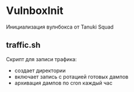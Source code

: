 # VulnboxInit
Инициализация вулнбокса от Tanuki Squad
## traffic.sh
Скрипт для записи трафика:
- создает директории
- включает запись с ротацией готовых дампов
- архивация дампов по cron каждый час